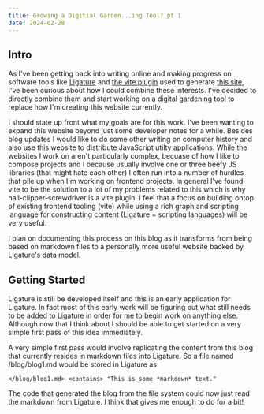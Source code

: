 ```yaml
---
title: Growing a Digitial Garden...ing Tool? pt 1
date: 2024-02-28
---
```


## Intro

As I've been getting back into writing online and making progress on software tools like [Ligature](https://ligature.dev) and [the vite plugin](https://github.com/almibe/nail-clipper-screwdriver) used to generate [this site](https://almibe.dev/blerg/2023-12-14-december-adventure-14-nail-clipper-screwdriver), I've been curious about how I could combine these interests.
I've decided to directly combine them and start working on a digital gardening tool to replace how I'm creating this website currently.

I should state up front what my goals are for this work.
I've been wanting to expand this website beyond just some developer notes for a while.
Besides blog updates I would like to do some other writing on computer history and also use this website to distribute JavaScript utilty applications.
While the websites I work on aren't particularly complex, becuase of how I like to compose projects and I because usually involve one or three beefy JS libraries (that might hate each other) I often run into a number of hurdles that pile up when I'm working on frontend projects.
In general I've found vite to be the solution to a lot of my problems related to this which is why nail-clipper-screwdriver is a vite plugin.
I feel that a focus on building ontop of existing frontend tooling (vite) while using a rich graph and scripting language for constructing content (Ligature + scripting languages) will be very useful.

I plan on documenting this process on this blog as it transforms from being based on markdown files to a personally more useful website backed by Ligature's data model.

## Getting Started

Ligature is still be developed itself and this is an early application for Ligature.
In fact most of this early work will be figuring out what still needs to be added to Ligature in order for me to begin work on anything else.
Although now that I think about I should be able to get started on a very simple first pass of this idea immediately.

A very simple first pass would involve replicating the content from this blog that currently resides in markdown files into Ligature.
So a file named /blog/blog1.md would be stored in Ligature as

```
</blog/blog1.md> <contains> "This is some *markdown* text."
```

The code that generated the blog from the file system could now just read the markdown from Ligature.
I think that gives me enough to do for a bit!

